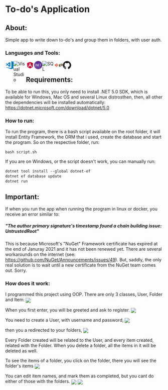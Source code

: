 # To-do's Application

## About:
Simple app to write down to-do's and group them in folders, with user auth.

### Languages and Tools:
<img align="left" alt="Visual Studio Code" width="26px" src="https://raw.githubusercontent.com/github/explore/80688e429a7d4ef2fca1e82350fe8e3517d3494d/topics/visual-studio-code/visual-studio-code.png" />
<img align="left" alt="Visual Studio" width="40px" src="https://external-content.duckduckgo.com/iu/?u=https%3A%2F%2Fdevblogs.microsoft.com%2Fvisualstudio%2Fwp-content%2Fuploads%2Fsites%2F4%2F2019%2F01%2Fvisualstudio-1.png&f=1&nofb=1" />
<img align="left" alt="Angular" width="26px" src="https://raw.githubusercontent.com/github/explore/80688e429a7d4ef2fca1e82350fe8e3517d3494d/topics/angular/angular.png" />
<img align="left" alt=".NET" width="26px" src="https://raw.githubusercontent.com/github/explore/93d8a67084f94b2a444e510199a6e7622e5b09a3/topics/dotnet/dotnet.png" />
<img align="left" alt="SQL" width="40px" src="https://external-content.duckduckgo.com/iu/?u=https%3A%2F%2Fbanner2.cleanpng.com%2F20180526%2Foqt%2Fkisspng-microsoft-sql-server-mysql-database-logo-5b098c6ebad6d7.7316225815273524307653.jpg&f=1&nofb=1" />
<img align="left" alt="Git" width="26px" src="https://raw.githubusercontent.com/github/explore/80688e429a7d4ef2fca1e82350fe8e3517d3494d/topics/git/git.png" />
<img align="left" alt="GitHub" width="26px" src="https://raw.githubusercontent.com/github/explore/78df643247d429f6cc873026c0622819ad797942/topics/github/github.png" /> 

<br />

## Requirements:
To be able to run this, you only need to install .NET 5.0 SDK, which is available for Windows, Mac OS and several Linux distrosthen, then, all other the dependencies will be installed automatically:
https://dotnet.microsoft.com/download/dotnet/5.0

### How to run:
To run the program, there is a bash script available on the root folder, it will install Entity Framework, the ORM that i used, create the database and start the program. So on the respective folder, run: 
```
bash script.sh
```

If you are on Windows, or the script doesn't work, you can manually run:
```
dotnet tool install --global dotnet-ef
dotnet ef database update
dotnet run
```

## Important:
If when you run the app when running the program in linux or docker, you receive an error similar to:
##### "The author primary signature's timestamp found a chain building issue: UntrustedRoot"
 
This is because Microsoft's "NuGet" Framework certificate has expired at the end of Januray 2021 and it has not been renewed yet. There are several workarounds on the internet (see: https://github.com/NuGet/Announcements/issues/49).
But, saddly, the only real solution is to wait until a new certificate from the NuGet team comes out. Sorry.

### How does it work:
I programmed this project using OOP. There are only 3 classes, User, Folder and Item:
<img align="center" src="https://user-images.githubusercontent.com/51339020/107588725-2b1cfb80-6be3-11eb-9fd3-85ddf99de6d7.png" />

When you first enter, you will be greeted and ask to register.
<img align="center" src="https://user-images.githubusercontent.com/51339020/107589228-4b998580-6be4-11eb-8f5c-8ad831f1e4a1.png" />

You need to create a User, with username and password,
<img align="center" src="https://user-images.githubusercontent.com/51339020/107589230-4c321c00-6be4-11eb-8334-d65f4b8354f4.png" />

then you a redirected to your folders,
<img align="center" src="https://user-images.githubusercontent.com/51339020/107589220-463c3b00-6be4-11eb-9963-cdcc7bde14d8.png" />

Every Folder created will be related to the User, and every item created, related with the Folder. When you delete a folder, all the items in it will be deleted as well.

To see the items of a folder, you click on the folder, there you will see the folder's items
<img align="center" src="https://user-images.githubusercontent.com/51339020/107589218-450b0e00-6be4-11eb-923e-5c1dbe8b971e.png" />

You can edit item names, and mark them as completed, but you cant do either of those with the folders.
<img align="center" src="https://user-images.githubusercontent.com/51339020/107589693-530d5e80-6be5-11eb-84f3-4de2beaa51c7.png" />
<img align="center" src="https://user-images.githubusercontent.com/51339020/107589206-41778700-6be4-11eb-8249-4a217e6221a9.png" />
